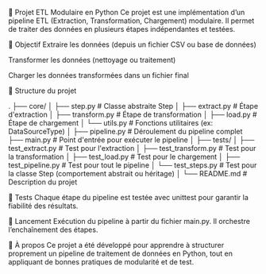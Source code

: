 🧩 Projet ETL Modulaire en Python
Ce projet est une implémentation d’un pipeline ETL (Extraction, Transformation, Chargement) modulaire. Il permet de traiter des données en plusieurs étapes indépendantes et testées.

🎯 Objectif
Extraire les données (depuis un fichier CSV ou base de données)

Transformer les données (nettoyage ou traitement)

Charger les données transformées dans un fichier final

📁 Structure du projet



.
├── core/
│   ├── step.py               # Classe abstraite Step
│   ├── extract.py            # Étape d'extraction
│   ├── transform.py          # Étape de transformation
│   ├── load.py               # Étape de chargement
│   └── utils.py              # Fonctions utilitaires (ex: DataSourceType)
│
├── pipeline.py               # Déroulement du pipeline complet
├── main.py                   # Point d'entrée pour exécuter le pipeline
│
├── tests/
│   ├── test_extract.py       # Test pour l'extraction
│   ├── test_transform.py     # Test pour la transformation
│   ├── test_load.py          # Test pour le chargement
│   ├── test_pipeline.py      # Test pour tout le pipeline
│   └── test_steps.py         # Test pour la classe Step (comportement abstrait ou héritage)
│
└── README.md                 # Description du projet



🧪 Tests
Chaque étape du pipeline est testée avec unittest pour garantir la fiabilité des résultats.

🚀 Lancement
Exécution du pipeline à partir du fichier main.py. Il orchestre l’enchaînement des étapes.

📌 À propos
Ce projet a été développé pour apprendre à structurer proprement un pipeline de traitement de données en Python, tout en appliquant de bonnes pratiques de modularité et de test.